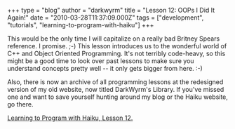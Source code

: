 +++
type = "blog"
author = "darkwyrm"
title = "Lesson 12: OOPs I Did It Again!"
date = "2010-03-28T11:37:09.000Z"
tags = ["development", "tutorials", "learning-to-program-with-haiku"]
+++

This would be the only time I will capitalize on a really bad Britney Spears reference. I promise. ;-) This lesson introduces us to the wonderful world of C++ and Object Oriented Programming. It's not terribly code-heavy, so this might be a good time to look over past lessons to make sure you understand concepts pretty well -- it only gets bigger from here. :-)

Also, there is now an archive of all programming lessons at the redesigned version of my old website, now titled DarkWyrm's Library. If you've missed one and want to save yourself hunting around my blog or the Haiku website, go there.

<a href="http://darkwyrm.beemulated.net/downloads/pdf/Learning%20to%20Program%20With%20Haiku%20Lesson%2012.pdf">Learning to Program with Haiku, Lesson 12.</a>